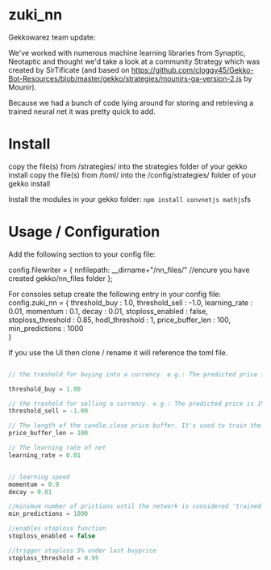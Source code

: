 
# zuki_nn
Gekkowarez team update:

We've worked with numerous machine learning libraries from Synaptic, Neotaptic and thought we'd take a look at a community Strategy which was created by SirTificate (and based on https://github.com/cloggy45/Gekko-Bot-Resources/blob/master/gekko/strategies/mounirs-ga-version-2.js by Mounir). 

Because we had a bunch of code lying around for storing and retrieving a trained neural net it was pretty quick to add. 

# Install
copy the file(s) from /strategies/ into the strategies folder of your gekko install
copy the file(s) from /toml/ into the /config/strategies/ folder of your gekko install

Install the modules in your gekko folder:
`npm install convnetjs mathjs`fs

# Usage / Configuration

Add the following section to your config file:

config.filewriter = {
  nnfilepath: __dirname+"/nn_files/" //encure you have created gekko/nn_files folder
};

For consoles setup create the following entry in your config file:
config.zuki_nn = {
	threshold_buy : 1.0,
	threshold_sell : -1.0,
	learning_rate : 0.01,
	momentum : 0.1,
	decay : 0.01,
	stoploss_enabled : false,
	stoploss_threshold : 0.85,
	hodl_threshold : 1,
	price_buffer_len : 100,
	min_predictions : 1000	
}


If you use the UI then clone / rename it will reference the toml file.

```javascript

// the treshold for buying into a currency. e.g.: The predicted price is 1% above the current candle.close

threshold_buy = 1.00

// the treshold for selling a currency. e.g.: The predicted price is 1% under the current candle.close
threshold_sell = -1.00

// The length of the candle.close price buffer. It's used to train the network on every update cycle.
price_buffer_len = 100

// The learning rate of net
learning_rate = 0.01


// learning speed
momentum = 0.9
decay = 0.01

//minimum number of prictions until the network is considered 'trained'. History size should be equal
min_predictions = 1000

//enables stoploss function
stoploss_enabled = false

//trigger stoploss 5% under last buyprice
stoploss_threshold = 0.95

```


